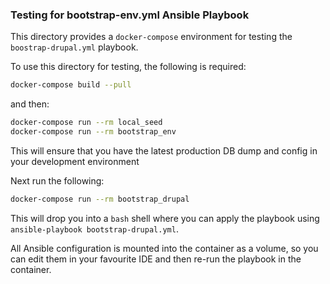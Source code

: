 ### Testing for bootstrap-env.yml Ansible Playbook

This directory provides a `docker-compose` environment for testing the `boostrap-drupal.yml` playbook.

To use this directory for testing, the following is required:

```bash
docker-compose build --pull
```

and then:

```bash
docker-compose run --rm local_seed
docker-compose run --rm bootstrap_env
```

This will ensure that you have the latest production DB dump and config in your development environment

Next run the following:

```bash
docker-compose run --rm bootstrap_drupal
```

This will drop you into a `bash` shell where you can apply the playbook using `ansible-playbook bootstrap-drupal.yml`.


All Ansible configuration is mounted into the container as a volume, so you can edit them in your favourite IDE
and then re-run the playbook in the container.